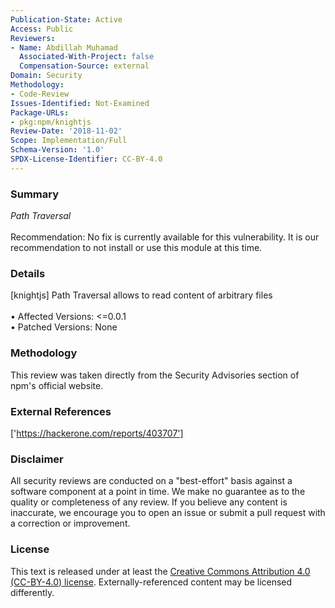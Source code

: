 ```yaml
---
Publication-State: Active
Access: Public
Reviewers:
- Name: Abdillah Muhamad
  Associated-With-Project: false
  Compensation-Source: external
Domain: Security
Methodology:
- Code-Review
Issues-Identified: Not-Examined
Package-URLs:
- pkg:npm/knightjs
Review-Date: '2018-11-02'
Scope: Implementation/Full
Schema-Version: '1.0'
SPDX-License-Identifier: CC-BY-4.0
---
```

### Summary
*Path Traversal*<br><br>Recommendation: No fix is currently available for this vulnerability.  It is our recommendation to not install or use this module at this time.
### Details
[knightjs] Path Traversal allows to read content of arbitrary files
<br><br>• Affected Versions: <=0.0.1
<br>• Patched Versions: None
### Methodology
This review was taken directly from the Security Advisories section of npm's official website.
### External References
['https://hackerone.com/reports/403707']
### Disclaimer
All security reviews are conducted on a "best-effort" basis against a software component at a point in time. We make no guarantee as to the quality or completeness of any review. If you believe any content is inaccurate, we encourage you to open an issue or submit a pull request with a correction or improvement.
### License
This text is released under at least the [Creative Commons Attribution 4.0 (CC-BY-4.0) license](https://creativecommons.org/licenses/by/4.0/legalcode.txt). Externally-referenced content may be licensed differently.
